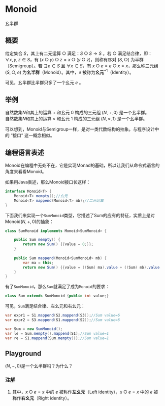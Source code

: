 # Monoid

幺半群

## 概要

给定集合 $S$，其上有二元运算 $○$ 满足：$S○S→S$ 。若 $○$ 满足结合律，即：$∀x,y,z∈S$，有 $(x○y)○z=x○(y○z)$，则称有序对 $(S,○)$ 为半群（Semigroup）。若 $∃e∈S$ 且 $∀x∈S$，有 $x○e=e○x=x$，那么称三元组 $(S,○,e)$ 为**幺半群**（Monoid）。其中，$e$ 被称为**幺元**$^{*1}$（Identity）。

可见，幺半群比半群只多了一个幺元 $e$ 。

## 举例

自然数集$N$和其上的运算 $+$ 和幺元 $0$ 构成的三元组 $(N,+,0)$ 是一个幺半群。  
自然数集$N$和其上的运算 $×$ 和幺元 $1$ 构成的三元组 $(N,×,1)$ 是一个幺半群。

可以想到，Monoid与Semigroup一样，是对一类代数结构的抽象。与程序设计中的 “接口” 这一概念相似。

## 编程语言表述

Monoid在编程中无处不在，它是实现Monad的基础，所以让我们从命令式语言的角度来看看Monoid。

如果用Java表述，那么Monoid接口长这样：

```Java
interface Monoid<T> {
    Monoid<T> mempty();//幺元
    Monoid<T> mappend(Monoid<T> mb);//二元运算
}
```

下面我们来实现一个`SumMonoid`类型，它描述了Sum的应有的特征，实质上是对Monoid$(N,+,0)$的抽象：

```Java
class SumMonoid implements Monoid<SumMonoid> {

    public Sum mempty() {
        return new Sum() {{value = 0;}};
    }
    
    public Sum mappend(Monoid<SumMonoid> mb) {
        var ma = this;
        return new Sum() {{value = ((Sum) ma).value + ((Sum) mb).value;}};
    }
}
```

有了`SumMonoid`，那么`Sum`就满足了成为`Monoid`的要求：

```Java
class Sum extends SumMonoid {public int value;}
```

可见，`Sum`满足结合律、左幺元和右幺元：

```Java
var expr1 = S1.mappend(S2.mappend(S3));//Sum value=6
var expr2 = S3.mappend(S1.mappend(S2));//Sum value=6

var Sum = new SumMonoid();
var le = Sum.mempty().mappend(S1);//Sum value=1
var re = S1.mappend(Sum.mempty());//Sum value=1
```

## Playground

$(N,-,0)$是一个幺半群吗？为什么？

### 注解

1. 其中，$x○e=x$ 中的 $e$ 被称作**左幺元**（Left identity），$x○e=x$ 中的 $e$ 被称作**右幺元**（Right identity）。
